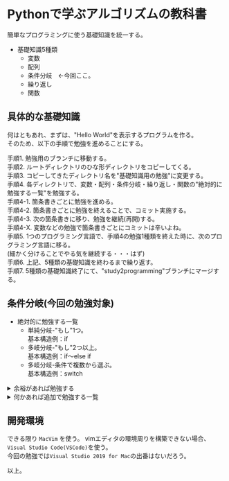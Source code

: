# Pythonで学ぶアルゴリズムの教科書
簡単なプログラミングに使う基礎知識を統一する。  

* 基礎知識5種類  
  * 変数  
  * 配列  
  * 条件分岐　←今回ここ。  
  * 繰り返し  
  * 関数  

## 具体的な基礎知識
何はともあれ、まずは、"Hello World"を表示するプログラムを作る。  
そのため、以下の手順で勉強を進めることにする。  

手順1. 勉強用のブランチに移動する。  
手順2. ルートディレクトリのひな形ディレクトリをコピーしてくる。  
手順3. コピーしてきたディレクトリ名を"基礎知識用の勉強"に変更する。  
手順4. 各ディレクトリで、変数・配列・条件分岐・繰り返し・関数の"絶対的に勉強する一覧"を勉強する。  
手順4-1. 箇条書きごとに勉強を進める。  
手順4-2. 箇条書きごとに勉強を終えることで、コミット実施する。  
手順4-3. 次の箇条書きに移り、勉強を継続(再開)する。  
手順4-X. 変数などの勉強で箇条書きごとにコミットは辛いよね。  
手順5. 1つのプログラミング言語で、手順4の勉強1種類を終えた時に、次のプログラミング言語に移る。  
  (細かく分けることでやる気を継続する・・・はず)  
手順6. 上記、5種類の基礎知識を終わるまで繰り返す。  
手順7. 5種類の基礎知識終了にて、"study2programming"ブランチにマージする。  


## 条件分岐(今回の勉強対象)  

* 絶対的に勉強する一覧  
  * 単純分岐-"もし"1つ。  
    基本構造例：if  
  * 多岐分岐-"もし"2つ以上。  
    基本構造例：if〜else if  
  * 多岐分岐-条件で複数から選ぶ。  
    基本構造例：switch  

<details><summary>余裕があれば勉強する</summary>

* 関係演算子  
  * 等しい  
  * 等しくない  
  * より大きい  
  * より小さい  
  * 以上  
  * 以下  
  * 三項演算子  

* 論理演算子(ドモルガンの法則)  
  * 論理積  
  * 論理和  
  * 排他的論理和  
  * 否定  

* 演算子の優先順位  

* 他の話題例  
  * 変数の比較  
  * 配列の比較  

</details>

<details><summary>何かあれば追加で勉強する一覧</summary>

* ジャンプ  
  * goto文  

</details>


## 開発環境
できる限り `MacVim` を使う。
vimエディタの環境周りを構築できない場合、`Visual Studio Code(VSCode)`を使う。  
今回の勉強では`Visual Studio 2019 for Mac`の出番はないだろう。  

以上。
